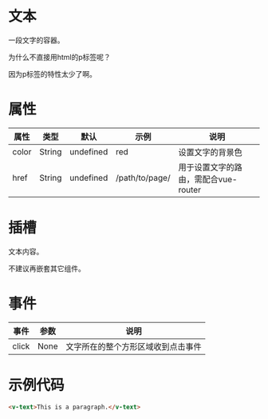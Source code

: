# 文本

一段文字的容器。

为什么不直接用html的p标签呢？

因为p标签的特性太少了啊。

# 属性

属性|类型|默认|示例|说明
-|-|-|-|-
color|String|undefined|red|设置文字的背景色
href|String|undefined|/path/to/page/|用于设置文字的路由，需配合vue-router


# 插槽

文本内容。

不建议再嵌套其它组件。

# 事件

事件|参数|说明
-|-|-
click|None|文字所在的整个方形区域收到点击事件

# 示例代码

```html
<v-text>This is a paragraph.</v-text>
```